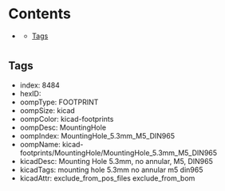 



Contents
========

* [](#)
	* [Tags](#tags)

# 

## Tags

- index: 8484
- hexID: 
- oompType: FOOTPRINT
- oompSize: kicad
- oompColor: kicad-footprints
- oompDesc: MountingHole
- oompIndex: MountingHole_5.3mm_M5_DIN965
- oompName: kicad-footprints/MountingHole/MountingHole_5.3mm_M5_DIN965
- kicadDesc: Mounting Hole 5.3mm, no annular, M5, DIN965
- kicadTags: mounting hole 5.3mm no annular m5 din965
- kicadAttr: exclude_from_pos_files exclude_from_bom
